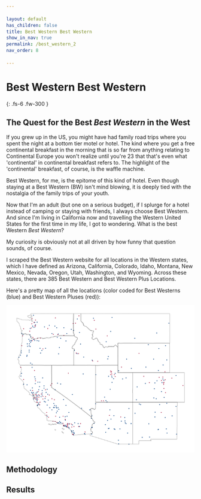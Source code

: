 ```yaml
---

layout: default
has_children: false
title: Best Western Best Western
show_in_nav: true
permalink: /best_western_2
nav_order: 8

---
```


# Best Western Best Western

{: .fs-6 .fw-300 }

## The Quest for the Best *Best Western* in the West

If you grew up in the US, you might have had family road trips where you spent the night at a bottom tier motel or hotel. The kind where you get a free continental breakfast in the morning that is so far from anything relating to Continental Europe you won't realize until you're 23 that that's even what 'continental' in continental breakfast refers to. The highlight of the 'continental' breakfast, of course, is the waffle machine.

Best Western, for me, is the epitome of this kind of hotel. Even though staying at a Best Western (BW) isn't mind blowing, it is deeply tied with the nostalgia of the family trips of your youth.

Now that I'm an adult (but one on a serious budget), if I splurge for a hotel instead of camping or staying with friends, I always choose Best Western. And since I'm living in California now and travelling the Western United States for the first time in my life, I got to wondering. What is the best Western *Best Western*?

My curiosity is obviously not at all driven by how funny that question sounds, of course.

I scraped the Best Western website for all locations in the Western states, which I have defined as Arizona, California, Colorado, Idaho, Montana, New Mexico, Nevada, Oregon, Utah, Washington, and Wyoming. Across these states, there are 385 Best Western and Best Western Plus Locations.

Here's a pretty map of all the locations (color coded for Best Westerns (blue) and Best Western Pluses (red)):

<p align="center">
<img src="/assets/Best Westerns Color.png" width="600">
</p>

## Methodology

## Results
